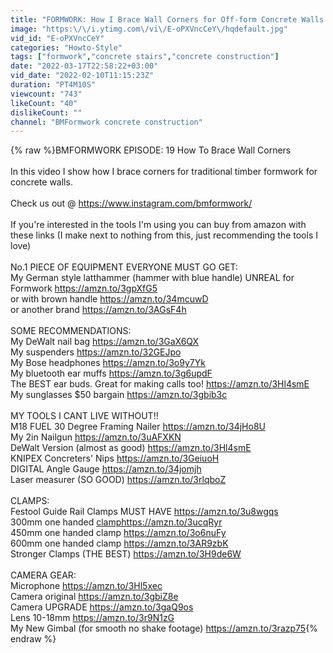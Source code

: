 ```yaml
---
title: "FORMWORK: How I Brace Wall Corners for Off-form Concrete Walls PART 4"
image: "https:\/\/i.ytimg.com\/vi\/E-oPXVncCeY\/hqdefault.jpg"
vid_id: "E-oPXVncCeY"
categories: "Howto-Style"
tags: ["formwork","concrete stairs","concrete construction"]
date: "2022-03-17T22:58:22+03:00"
vid_date: "2022-02-10T11:15:23Z"
duration: "PT4M10S"
viewcount: "743"
likeCount: "40"
dislikeCount: ""
channel: "BMFormwork concrete construction"
---
```

{% raw %}BMFORMWORK EPISODE: 19 How To Brace Wall Corners<br /><br />In this video I show how I brace corners for traditional timber formwork for concrete walls.<br /><br />Check us out @ <a rel="nofollow" target="blank" href="https://www.instagram.com/bmformwork/">https://www.instagram.com/bmformwork/</a><br /><br />If you're interested in the tools I'm using you can buy from amazon with these links (I make next to nothing from this, just recommending the tools I love)<br /><br />No.1 PIECE OF EQUIPMENT EVERYONE MUST GO GET:<br />My German style latthammer (hammer with blue handle) UNREAL for Formwork <a rel="nofollow" target="blank" href="https://amzn.to/3gpXfG5">https://amzn.to/3gpXfG5</a><br />or with brown handle  <a rel="nofollow" target="blank" href="https://amzn.to/34mcuwD">https://amzn.to/34mcuwD</a><br />or another brand <a rel="nofollow" target="blank" href="https://amzn.to/3AGsF4h">https://amzn.to/3AGsF4h</a><br /><br />SOME RECOMMENDATIONS:<br />My DeWalt nail bag <a rel="nofollow" target="blank" href="https://amzn.to/3GaX6QX">https://amzn.to/3GaX6QX</a><br />My suspenders <a rel="nofollow" target="blank" href="https://amzn.to/32GEJpo">https://amzn.to/32GEJpo</a><br />My Bose headphones <a rel="nofollow" target="blank" href="https://amzn.to/3o9y7Yk">https://amzn.to/3o9y7Yk</a><br />My bluetooth ear muffs <a rel="nofollow" target="blank" href="https://amzn.to/3g6updF">https://amzn.to/3g6updF</a><br />The BEST ear buds. Great for making calls too! <a rel="nofollow" target="blank" href="https://amzn.to/3Hl4smE">https://amzn.to/3Hl4smE</a><br />My sunglasses $50 bargain <a rel="nofollow" target="blank" href="https://amzn.to/3gbib3c">https://amzn.to/3gbib3c</a><br /><br />MY TOOLS I CANT LIVE WITHOUT!!<br />M18 FUEL 30 Degree Framing Nailer <a rel="nofollow" target="blank" href="https://amzn.to/34jHo8U">https://amzn.to/34jHo8U</a><br />My 2in Nailgun <a rel="nofollow" target="blank" href="https://amzn.to/3uAFXKN">https://amzn.to/3uAFXKN</a><br />DeWalt Version (almost as good) <a rel="nofollow" target="blank" href="https://amzn.to/3Hl4smE">https://amzn.to/3Hl4smE</a><br />KNIPEX Concreters' Nips <a rel="nofollow" target="blank" href="https://amzn.to/3GeiuoH">https://amzn.to/3GeiuoH</a><br />DIGITAL Angle Gauge <a rel="nofollow" target="blank" href="https://amzn.to/34jomjh">https://amzn.to/34jomjh</a><br />Laser measurer (SO GOOD) <a rel="nofollow" target="blank" href="https://amzn.to/3rlqboZ">https://amzn.to/3rlqboZ</a><br /><br />CLAMPS:<br />Festool Guide Rail Clamps MUST HAVE <a rel="nofollow" target="blank" href="https://amzn.to/3u8wgqs">https://amzn.to/3u8wgqs</a><br />300mm one handed <a rel="nofollow" target="blank" href="clamphttps://amzn.to/3ucqRyr">clamphttps://amzn.to/3ucqRyr</a><br />450mm one handed clamp <a rel="nofollow" target="blank" href="https://amzn.to/3o6nuFy">https://amzn.to/3o6nuFy</a><br />600mm one handed clamp <a rel="nofollow" target="blank" href="https://amzn.to/3AR9zbK">https://amzn.to/3AR9zbK</a><br />Stronger Clamps (THE BEST) <a rel="nofollow" target="blank" href="https://amzn.to/3H9de6W">https://amzn.to/3H9de6W</a><br /><br />CAMERA GEAR:<br />Microphone <a rel="nofollow" target="blank" href="https://amzn.to/3Hl5xec">https://amzn.to/3Hl5xec</a><br />Camera original <a rel="nofollow" target="blank" href="https://amzn.to/3gbiZ8e">https://amzn.to/3gbiZ8e</a><br />Camera UPGRADE <a rel="nofollow" target="blank" href="https://amzn.to/3gaQ9os">https://amzn.to/3gaQ9os</a><br />Lens 10-18mm <a rel="nofollow" target="blank" href="https://amzn.to/3r9N1zG">https://amzn.to/3r9N1zG</a><br />My New Gimbal (for smooth no shake footage) <a rel="nofollow" target="blank" href="https://amzn.to/3razp75">https://amzn.to/3razp75</a>{% endraw %}
